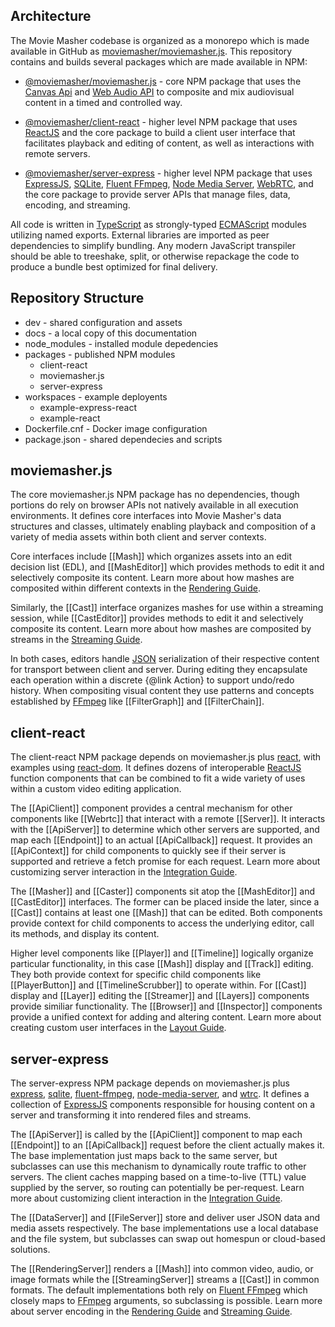 ## Architecture

The Movie Masher codebase is organized as a monorepo which is made available
in GitHub as [moviemasher/moviemasher.js](https://github.com/moviemasher/moviemasher.js).
This repository contains and builds several packages which are made available
in NPM:

- [@moviemasher/moviemasher.js](https://www.npmjs.com/package/@moviemasher/moviemasher.js) - core
  NPM package that uses the [Canvas Api](https://developer.mozilla.org/en-US/docs/Web/API/Canvas_API)
  and [Web Audio API](https://developer.mozilla.org/en-US/docs/Web/API/Web_Audio_API)
  to composite and mix audiovisual content in a timed and controlled way.

- [@moviemasher/client-react](https://www.npmjs.com/package/@moviemasher/client-react) - higher
  level NPM package that uses
  [ReactJS](https://reactjs.org)
  and the core package to build a client user interface that facilitates playback and
  editing of content, as well as interactions with remote servers.

- [@moviemasher/server-express](https://www.npmjs.com/package/@moviemasher/server-express) - higher
  level NPM package that uses
  [ExpressJS](https://expressjs.com),
  [SQLite](https://www.sqlite.org/index.html),
  [Fluent FFmpeg](https://github.com/fluent-ffmpeg/node-fluent-ffmpeg),
  [Node Media Server](https://github.com/illuspas/Node-Media-Server),
  [WebRTC](https://github.com/node-webrtc/node-webrtc),
  and the core package to provide server APIs that manage files, data, encoding, and streaming.

All code is written in [TypeScript](https://www.typescriptlang.org) as strongly-typed
[ECMAScript](https://nodejs.org/api/esm.html) modules utilizing named exports. External
libraries are imported as peer dependencies to simplify bundling.
Any modern JavaScript transpiler should be able to treeshake, split, or otherwise repackage
the code to produce a bundle best optimized for final delivery.

## Repository Structure

- dev - shared configuration and assets
- docs - a local copy of this documentation
- node_modules - installed module depedencies
- packages - published NPM modules
  - client-react
  - moviemasher.js
  - server-express
- workspaces - example deployents
  - example-express-react
  - example-react
- Dockerfile.cnf - Docker image configuration
- package.json - shared dependecies and scripts

## moviemasher.js

The core moviemasher.js NPM package has no dependencies, though portions do rely on
browser APIs not natively available in all execution environments. It defines core
interfaces into Movie Masher's data structures and classes, ultimately enabling playback and
composition of a variety of media assets within both client and server contexts.

Core interfaces include [[Mash]] which organizes assets into an edit decision
list (EDL), and [[MashEditor]] which provides methods to edit it and selectively composite its content.
Learn more about how mashes are composited within different contexts
in the [Rendering Guide](rendering.html).

Similarly, the [[Cast]] interface organizes mashes for use within a streaming session,
while [[CastEditor]] provides methods to edit it and selectively composite its content.
Learn more about how mashes are composited by streams
in the [Streaming Guide](streaming.html).

In both cases, editors handle [JSON](https://www.json.org) serialization of their respective
content for transport between client and server. During editing they encapsulate each
operation within a discrete {@link Action} to support undo/redo history.
When compositing visual content they use patterns and concepts established by
[FFmpeg](https://www.ffmpeg.org) like [[FilterGraph]] and [[FilterChain]].

## client-react

The client-react NPM package depends on moviemasher.js plus
[react](https://www.npmjs.com/package/react), with examples using
[react-dom](https://www.npmjs.com/package/react-dom).
It defines dozens of interoperable
[ReactJS](https://reactjs.org) function components that can be
combined to fit a wide variety of uses within a custom video editing application.

The [[ApiClient]] component provides a central mechanism for other components like [[Webrtc]]
that interact with a remote [[Server]]. It interacts with the [[ApiServer]] to determine
which other servers are supported, and map each [[Endpoint]] to an actual [[ApiCallback]]
request. It provides an [[ApiContext]] for child components to quickly see if their server
is supported and retrieve a fetch promise for each request.
Learn more about customizing server interaction in the [Integration Guide](integration.html).

The [[Masher]] and [[Caster]] components sit atop the
[[MashEditor]] and [[CastEditor]] interfaces. The former can be placed inside the later,
since a [[Cast]] contains at least one [[Mash]] that can be edited. Both components
provide context for child components to access the underlying editor,
call its methods, and display its content.

Higher level components like [[Player]] and [[Timeline]] logically organize particular
functionality, in this case [[Mash]] display and [[Track]] editing. They both provide
context for specific child components like
[[PlayerButton]] and [[TimelineScrubber]] to operate within.
For [[Cast]] display and [[Layer]] editing the
[[Streamer]] and [[Layers]] components provide similiar functionality.
The [[Browser]] and [[Inspector]] components provide a unified context for adding and
altering content.
Learn more about creating custom user interfaces in the [Layout Guide](layout.html).

## server-express

The server-express NPM package depends on moviemasher.js plus
[express](https://www.npmjs.com/package/express),
[sqlite](https://www.npmjs.com/package/sqlite),
[fluent-ffmpeg](https://www.npmjs.com/package/fluent-ffmpeg),
[node-media-server](https://www.npmjs.com/package/node-media-server),
and
[wtrc](https://www.npmjs.com/package/wrtc). It defines a collection of
[ExpressJS](https://expressjs.com) components responsible for housing content on a server
and transforming it into rendered files and streams.

The [[ApiServer]] is called by the [[ApiClient]] component to map each
[[Endpoint]] to an [[ApiCallback]] request before the client actually makes it.
The base implementation just maps back to the same server, but subclasses can use this
mechanism to dynamically route traffic to other servers. The client caches mapping based
on a time-to-live (TTL) value supplied by the server, so routing can potentially be
per-request.
Learn more about customizing client interaction in the [Integration Guide](integration.html).

The [[DataServer]] and [[FileServer]] store and deliver user JSON data and media assets
respectively. The base implementations use a local database and the file system, but
subclasses can swap out homespun or cloud-based solutions.

The [[RenderingServer]] renders a [[Mash]] into common video, audio, or image formats
while the [[StreamingServer]] streams a [[Cast]] in common formats.
The default implementations both rely on
[Fluent FFmpeg](https://github.com/fluent-ffmpeg/node-fluent-ffmpeg) which closely maps
to [FFmpeg](https://www.ffmpeg.org) arguments, so subclassing is possible.
Learn more about server encoding in the
[Rendering Guide](rendering.html) and
[Streaming Guide](streaming.html).
